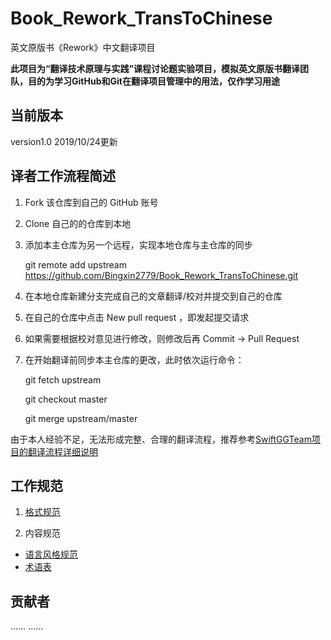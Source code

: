 # Book_Rework_TransToChinese
英文原版书《Rework》中文翻译项目

**此项目为“翻译技术原理与实践”课程讨论题实验项目，模拟英文原版书翻译团队，目的为学习GitHub和Git在翻译项目管理中的用法，仅作学习用途**

## 当前版本

version1.0  2019/10/24更新

## 译者工作流程简述

1. Fork 该仓库到自己的 GitHub 账号
2. Clone 自己的的仓库到本地
3. 添加本主仓库为另一个远程，实现本地仓库与主仓库的同步

   git remote add upstream https://github.com/Bingxin2779/Book_Rework_TransToChinese.git
  
4. 在本地仓库新建分支完成自己的文章翻译/校对并提交到自己的仓库
5. 在自己的仓库中点击 New pull request ，即发起提交请求
6. 如果需要根据校对意见进行修改，则修改后再 Commit -> Pull Request
7. 在开始翻译前同步本主仓库的更改，此时依次运行命令：

    git fetch upstream

    git checkout master 

    git merge upstream/master

由于本人经验不足，无法形成完整、合理的翻译流程，推荐参考[SwiftGGTeam项目的翻译流程详细说明](https://github.com/SwiftGGTeam/translation/blob/master/%E7%BF%BB%E8%AF%91%E6%B5%81%E7%A8%8B%E8%AF%A6%E7%BB%86%E8%AF%B4%E6%98%8E.md)
 
## 工作规范

1. [格式规范](https://github.com/Bingxin2779/Book_Rework_TransToChinese/blob/master/FormatRequirements.md)

2. 内容规范
- [语言风格规范](https://github.com/Bingxin2779/Book_Rework_TransToChinese/blob/master/LanguageStyle.md)
- [术语表](https://github.com/Bingxin2779/Book_Rework_TransToChinese/blob/master/Terminology.md)

## 贡献者

……
……

